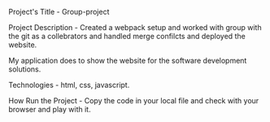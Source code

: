 Project's Title - Group-project

Project Description - Created a webpack setup and worked with group with the git as a collebrators and handled merge confilcts and deployed the website.

My application does to show the website for the software development solutions.

Technologies - html, css, javascript.

How Run the Project - Copy the code in your local file and check with your browser and play with it.
